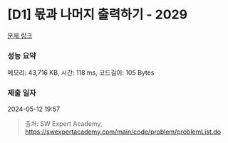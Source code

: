 # [D1] 몫과 나머지 출력하기 - 2029 

[문제 링크](https://swexpertacademy.com/main/code/problem/problemDetail.do?contestProbId=AV5QGNvKAtEDFAUq) 

### 성능 요약

메모리: 43,716 KB, 시간: 118 ms, 코드길이: 105 Bytes

### 제출 일자

2024-05-12 19:57



> 출처: SW Expert Academy, https://swexpertacademy.com/main/code/problem/problemList.do
